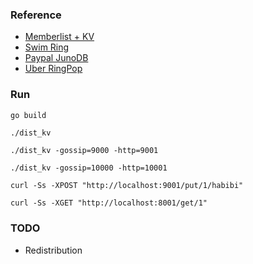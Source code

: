 
### Reference
- [Memberlist + KV](https://reintech.io/blog/implementing-distributed-key-value-store-go/)
- [Swim Ring](https://github.com/hungys/swimring)
- [Paypal JunoDB](https://github.com/paypal/junodb)
- [Uber RingPop](https://github.com/uber/ringpop-go)

### Run

```sh
go build
```

```shell
./dist_kv
```


```shell
./dist_kv -gossip=9000 -http=9001
```

```shell
./dist_kv -gossip=10000 -http=10001
```

```shell
curl -Ss -XPOST "http://localhost:9001/put/1/habibi"
```

```shell
curl -Ss -XGET "http://localhost:8001/get/1" 
```

### TODO
- Redistribution